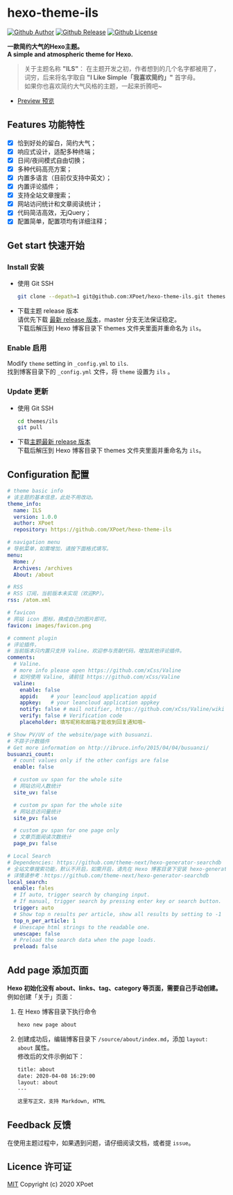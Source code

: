 # hexo-theme-ils

[![Github Author](https://img.shields.io/badge/author-XPoet-orange.svg)](https://github.com/XPoet)
[![Github Release](https://img.shields.io/github/release/XPoet/hexo-theme-ils.svg)](https://github.com/XPoet/hexo-theme-ils/releases)
[![Github License](https://img.shields.io/github/license/XPoet/hexo-theme-ils.svg)](https://github.com/XPoet/hexo-theme-ils/blob/master/LICENSE)

**一款简约大气的Hexo主题。**  
**A simple and atmospheric theme for Hexo.**

> 关于主题名称 __"ILS"__： 在主题开发之初，作者想到的几个名字都被用了，词穷，后来将名字取自 **"I Like Simple「我喜欢简约」"** 首字母。  
> 如果你也喜欢简约大气风格的主题，一起来折腾吧~  

- [Preview 预览](https://xpoet.cn)

## Features 功能特性
- [x] 恰到好处的留白，简约大气；
- [x] 响应式设计，适配多种终端；
- [x] 日间/夜间模式自由切换；
- [x] 多种代码高亮方案；
- [x] 内置多语言（目前仅支持中英文）；
- [x] 内置评论插件；
- [x] 支持全站文章搜索；
- [x] 网站访问统计和文章阅读统计；
- [x] 代码简洁高效，无jQuery；
- [x] 配置简单，配置项均有详细注释；

## Get start 快速开始

### Install 安装
- 使用 Git SSH
  ``` bash
  git clone --depath=1 git@github.com:XPoet/hexo-theme-ils.git themes/ils
  ```
- 下载主题 release 版本  
  请优先下载 [最新 release 版本](https://github.com/XPoet/hexo-theme-ils/releases)，master 分支无法保证稳定。  
  下载后解压到 Hexo 博客目录下 themes 文件夹里面并重命名为 `ils`。

### Enable 启用
Modify `theme` setting in `_config.yml` to `ils`.  
找到博客目录下的 `_config.yml` 文件，将 `theme` 设置为 `ils` 。

### Update 更新
- 使用 Git SSH
  ``` bash
  cd themes/ils
  git pull
  ```
- 下载[主题最新 release 版本](https://github.com/XPoet/hexo-theme-ils/releases)  
  下载后解压到 Hexo 博客目录下 themes 文件夹里面并重命名为 `ils`。
  
  
## Configuration 配置
```yml
# theme basic info
# 该主题的基本信息，此处不用改动。
theme_info:
  name: ILS
  version: 1.0.0
  author: XPoet
  repository: https://github.com/XPoet/hexo-theme-ils

# navigation menu
# 导航菜单，如需增加，请按下面格式填写。
menu:
  Home: /
  Archives: /archives
  About: /about

# RSS
# RSS 订阅，当前版本未实现（欢迎RP）。
rss: /atom.xml

# favicon
# 网站 icon 图标，换成自己的图片即可。
favicon: images/favicon.png

# comment plugin
# 评论插件，
# 当前版本只内置只支持 Valine，欢迎参与贡献代码，增加其他评论插件。
comments:
  # Valine.
  # more info please open https://github.com/xCss/Valine
  # 如何使用 Valine, 请前往 https://github.com/xCss/Valine
  valine:
    enable: false
    appid:    # your leancloud application appid
    appkey:   # your leancloud application appkey
    notify: false # mail notifier, https://github.com/xCss/Valine/wiki
    verify: false # Verification code
    placeholder: 填写昵称和邮箱才能收到回复通知哦~

# Show PV/UV of the website/page with busuanzi.
# 不蒜子计数插件
# Get more information on http://ibruce.info/2015/04/04/busuanzi/
busuanzi_count:
  # count values only if the other configs are false
  enable: false

  # custom uv span for the whole site
  # 网站访问人数统计
  site_uv: false

  # custom pv span for the whole site
  # 网站总访问量统计
  site_pv: false

  # custom pv span for one page only
  # 文章页面阅读次数统计
  page_pv: false

# Local Search
# Dependencies: https://github.com/theme-next/hexo-generator-searchdb
# 全站文章搜索功能，默认不开启，如需开启，请先在 Hexo 博客目录下安装 hexo-generator-searchdb
# 详情请参考：https://github.com/theme-next/hexo-generator-searchdb
local_search:
  enable: fales
  # If auto, trigger search by changing input.
  # If manual, trigger search by pressing enter key or search button.
  trigger: auto
  # Show top n results per article, show all results by setting to -1
  top_n_per_article: 1
  # Unescape html strings to the readable one.
  unescape: false
  # Preload the search data when the page loads.
  preload: false
```

## Add page 添加页面
**Hexo 初始化没有 about、links、tag、category 等页面，需要自己手动创建。**  
例如创建「关于」页面：
1. 在 Hexo 博客目录下执行命令 
   ```bash
   hexo new page about
   ```
2. 创建成功后，编辑博客目录下 `/source/about/index.md`，添加 `layout: about` 属性。  
   修改后的文件示例如下：   
   ```bash
   title: about
   date: 2020-04-08 16:29:00
   layout: about
   ---
   
   这里写正文，支持 Markdown, HTML
   ```
   

## Feedback 反馈
在使用主题过程中，如果遇到问题，请仔细阅读文档，或者提 `issue`。

## Licence 许可证
[MIT](https://github.com/XPoet/hexo-theme-ils/blob/master/LICENSE) Copyright (c) 2020 XPoet